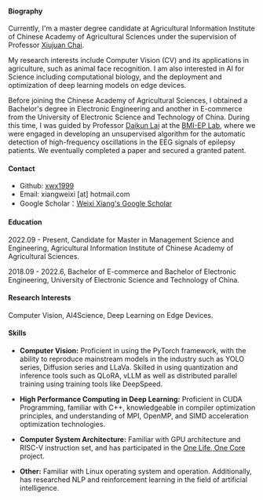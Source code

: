 #### Biography
Currently, I'm a master degree candidate at Agricultural Information Institute of Chinese Academy of Agricultural Sciences under the supervision of Professor [Xiujuan Chai](https://aii.caas.cn/rcdw/gjzc/yjy/7fb2596ddfb84ba59f14e143a154513e.htm). 

My research interests include Computer Vision (CV) and its applications in agriculture, such as animal face recognition. I am also interested in AI for Science including computational biology, and the deployment and optimization of deep learning models on edge devices.

Before joining the Chinese Academy of Agricultural Sciences, I obtained a Bachelor's degree in Electronic Engineering and another in E-commerce from the University of Electronic Science and Technology of China. During this time, I was guided by Professor [Daikun Lai](https://yjsjy.uestc.edu.cn/gmis/jcsjgl/dsfc/dsgrjj/11275?yxsh=02) at the [BMI-EP Lab](https://faculty.uestc.edu.cn/dklai/zh_CN/index.htm), where we were engaged in developing an unsupervised algorithm for the automatic detection of high-frequency oscillations in the EEG signals of epilepsy patients. We eventually completed a paper and secured a granted patent.

#### Contact
* Github: [xwx1999](https://github.com/xwx1999)
* Email: xiangweixi [at] hotmail.com
* Google Scholar：[Weixi Xiang's Google Scholar](https://scholar.google.com/citations?hl=en&user=7gsdLw4AAAAJ)

#### Education
2022.09 - Present, Candidate for Master in Management Science and Engineering, Agricultural Information Institute of Chinese Academy of Agricultural Sciences.

2018.09 - 2022.6, Bachelor of E-commerce and Bachelor of Electronic Engineering, University of Electronic Science and Technology of China.

#### Research Interests
Computer Vision, AI4Science, Deep Learning on Edge Devices.

#### Skills
* **Computer Vision:** Proficient in using the PyTorch framework, with the ability to reproduce mainstream models in the industry such as YOLO series, Diffusion series and LLaVa. Skilled in using quantization and inference tools such as QLoRA, vLLM as well as distributed parallel training using training tools like DeepSpeed.

* **High Performance Computing in Deep Learning:** Proficient in CUDA Programming, familiar with C++, knowledgeable in compiler optimization principles, and understanding of MPI, OpenMP, and SIMD acceleration optimization technologies.

* **Computer System Architecture:** Familiar with GPU architecture and RISC-V instruction set, and has participated in the [One Life, One Core](https://ysyx.oscc.cc/) project.

* **Other:** Familiar with Linux operating system and operation. Additionally, has researched NLP and reinforcement learning in the field of artificial intelligence.
